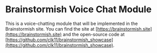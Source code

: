 # Brainstormish Voice Chat Module

This is a voice-chatting module that will be implemented in the Brainstormish site. You can find the site at [https://brainstormish.site](https://brainstormish.site) and the open-source code at [https://github.com/clk11/brainstormish_showcase](https://github.com/clk11/brainstormish_showcase).
